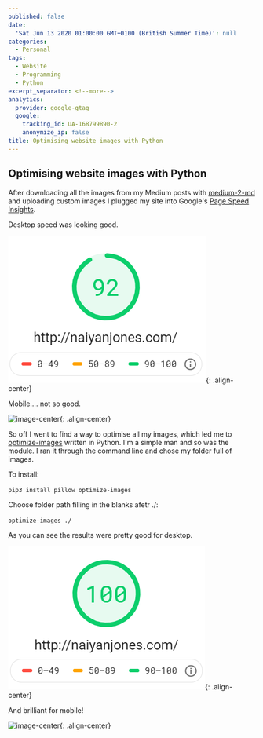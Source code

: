```yaml
---
published: false
date:
  'Sat Jun 13 2020 01:00:00 GMT+0100 (British Summer Time)': null
categories:
  - Personal
tags:
  - Website
  - Programming
  - Python
excerpt_separator: <!--more-->
analytics:
  provider: google-gtag
  google:
    tracking_id: UA-168799890-2
    anonymize_ip: false
title: Optimising website images with Python
---
```

## Optimising website images with Python

After downloading all the images from my Medium posts with [medium-2-md](https://www.gautamdhameja.com/medium-to-markdown-converter/) and uploading custom images I plugged my site into Google's [Page Speed Insights](https://developers.google.com/speed/pagespeed/insights/).

Desktop speed was looking good.

![image-center](/assets/images/desktop_before_opti.PNG){: .align-center}

Mobile.... not so good.

![image-center](mobile_before_opti.PNG){: .align-center}

So off I went to find a way to optimise all my images, which led me to [optimize-images](https://pypi.org/project/optimize-images/) written in Python. I'm a simple man and so was the module. I ran it through the command line and chose my folder full of images.

To install:

`pip3 install pillow optimize-images`

Choose folder path filling in the blanks afetr ./:

`optimize-images ./`

As you can see the results were pretty good for desktop.

![image-center](/assets/images/desktop_after_opti.PNG){: .align-center}

And brilliant for mobile!

![image-center](mobile_after_opti.PNG){: .align-center}

